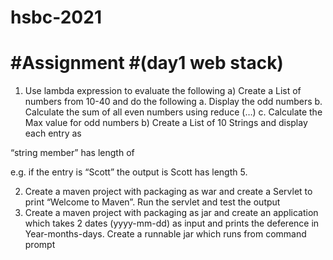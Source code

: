 # hsbc-2021
#Assignment
#(day1 web stack)
====================
1.	Use lambda expression to evaluate the following
a)	Create a List of numbers from 10-40 and do the following
a.	Display the odd numbers
b.	Calculate the sum of all even numbers using reduce (…)
c.	Calculate the Max value for odd numbers
b)	Create a List of 10 Strings and display each entry as

“string member” has length of <length of the string>

e.g. if the entry is “Scott” the output is Scott has length 5.

2.	Create a maven project with packaging as war and create a Servlet to print “Welcome to Maven”. Run the servlet and test the output
3.	Create a maven project with packaging as jar and create an application which takes 2 dates (yyyy-mm-dd) as input and prints the deference in Year-months-days. Create a runnable jar which runs from command prompt


